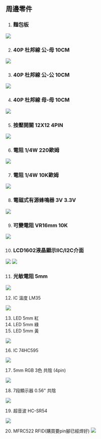 ## 周邊零件
1. ### 麵包板
![](./images/M30328942_big.jpg)

2. ### 40P 杜邦線 公-母 10CM

![](./images/G3020050-A.jpg)

3. ### 40P 杜邦線 公-公 10CM

![](./images/21709399240680_519.jpg)

4. ### 40P 杜邦線 母-母 10CM

![](./images/G3020052-A.jpg) 

5. ### 按壓開關 12X12 4PIN

![](./images/pic1.jpeg)

6. ### 電阻 1/4W 220歐姆

![](./images/pic2.png)

7. ### 電阻 1/4W 10K歐姆

![](./images/pic3.png)

8. ### 電磁式有源蜂鳴器 3V 3.3V

![](./images/20151128150224546.jpeg)

9. ### 可變電阻 VR16mm 10K

![](./images/18526c1806.jpg)

10. ### LCD1602液晶顯示IIC/I2C介面

![](./images/800x.webp)
![](./images/800x2.webp)

11. ### 光敏電阻 5mm

![](./images/838219a.jpeg)

12. IC 溫度 LM35
 
![](./images/A100013-1111-300x300.jpg)

13. LED 5mm 紅
14. LED 5mm 綠
15. LED 5mm 黃

![](./images/LED5MM.png)

16. IC 74HC595

![](./images/21904711438145_860.jpg)

17. 5mm RGB 3色 共陰 (4pin)

![](./images/51IbcXWFeSL.jpg)

18. 7段顯示器 0.56" 共陰

![](./images/0d58.jpg)

19. 超音波 HC-SR54

![](./images/22015433394983_413.jpg)

20. MFRC522 RFID(購買要pin腳已經焊好)
![](./images/abce85.jpg)